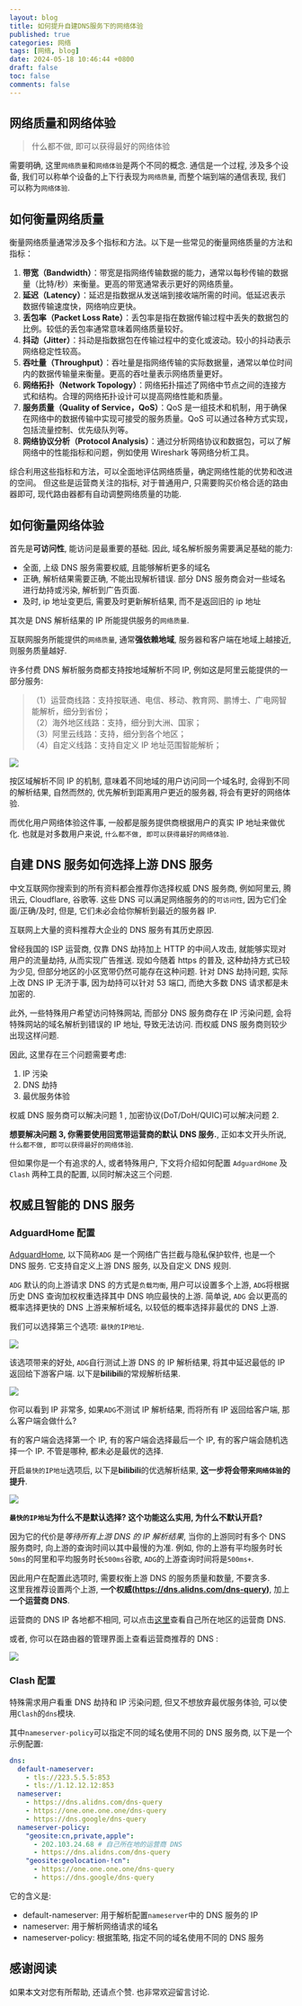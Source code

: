 ```yaml
---
layout: blog
title: 如何提升自建DNS服务下的网络体验
published: true
categories: 网络
tags: [网络, blog]
date: 2024-05-18 10:46:44 +0800
draft: false
toc: false
comments: false
---
```


## 网络质量和网络体验

> 什么都不做, 即可以获得最好的网络体验

需要明确, 这里`网络质量`和`网络体验`是两个不同的概念. 通信是一个过程, 涉及多个设备, 我们可以称单个设备的上下行表现为`网络质量`, 而整个端到端的通信表现, 我们可以称为`网络体验`.

## 如何衡量网络质量

衡量网络质量通常涉及多个指标和方法。以下是一些常见的衡量网络质量的方法和指标：

1. **带宽（Bandwidth）**：带宽是指网络传输数据的能力，通常以每秒传输的数据量（比特/秒）来衡量。更高的带宽通常表示更好的网络质量。
2. **延迟（Latency）**：延迟是指数据从发送端到接收端所需的时间。低延迟表示数据传输速度快，网络响应更快。
3. **丢包率（Packet Loss Rate）**：丢包率是指在数据传输过程中丢失的数据包的比例。较低的丢包率通常意味着网络质量较好。
4. **抖动（Jitter）**：抖动是指数据包在传输过程中的变化或波动。较小的抖动表示网络稳定性较高。
5. **吞吐量（Throughput）**：吞吐量是指网络传输的实际数据量，通常以单位时间内的数据传输量来衡量。更高的吞吐量表示网络质量更好。
6. **网络拓扑（Network Topology）**：网络拓扑描述了网络中节点之间的连接方式和结构。合理的网络拓扑设计可以提高网络性能和质量。
7. **服务质量（Quality of Service，QoS）**：QoS 是一组技术和机制，用于确保在网络中的数据传输中实现可接受的服务质量。QoS 可以通过各种方式实现，包括流量控制、优先级队列等。
8. **网络协议分析（Protocol Analysis）**：通过分析网络协议和数据包，可以了解网络中的性能指标和问题，例如使用 Wireshark 等网络分析工具。

综合利用这些指标和方法，可以全面地评估网络质量，确定网络性能的优势和改进的空间。 但这些是运营商关注的指标, 对于普通用户, 只需要购买价格合适的路由器即可, 现代路由器都有自动调整网络质量的功能.

## 如何衡量网络体验

首先是**可访问性**, 能访问是最重要的基础. 因此, 域名解析服务需要满足基础的能力:

- 全面, 上级 DNS 服务需要权威, 且能够解析更多的域名
- 正确, 解析结果需要正确, 不能出现解析错误. 部分 DNS 服务商会对一些域名进行劫持或污染, 解析到广告页面.
- 及时, ip 地址变更后, 需要及时更新解析结果, 而不是返回旧的 ip 地址

其次是 DNS 解析结果的 IP 所能提供服务的`网络质量`.

互联网服务所能提供的`网络质量`, 通常**强依赖地域**, 服务器和客户端在地域上越接近, 则服务质量越好.

许多付费 DNS 解析服务商都支持按地域解析不同 IP, 例如这是阿里云能提供的一部分服务:

> （1）运营商线路：支持按联通、电信、移动、教育网、鹏博士、广电网智能解析，细分到省份；  
> （2）海外地区线路：支持，细分到大洲、国家；  
> （3）阿里云线路：支持，细分到各个地区；  
> （4）自定义线路：支持自定义 IP 地址范围智能解析；

![](https://jqknono-image.oss-cn-hangzhou.aliyuncs.com/blog/20240518153221.png)

按区域解析不同 IP 的机制, 意味着不同地域的用户访问同一个域名时, 会得到不同的解析结果, 自然而然的, 优先解析到距离用户更近的服务器, 将会有更好的网络体验.

而优化用户网络体验这件事, 一般都是服务提供商根据用户的真实 IP 地址来做优化. 也就是对多数用户来说, `什么都不做, 即可以获得最好的网络体验`.

## 自建 DNS 服务如何选择上游 DNS 服务

中文互联网你搜索到的所有资料都会推荐你选择权威 DNS 服务商, 例如阿里云, 腾讯云, Cloudflare, 谷歌等. 这些 DNS 可以满足网络服务的的`可访问性`, 因为它们全面/正确/及时, 但是, 它们未必会给你解析到最近的服务器 IP.

互联网上大量的资料推荐大企业的 DNS 服务有其历史原因.

曾经我国的 ISP 运营商, 仅靠 DNS 劫持加上 HTTP 的中间人攻击, 就能够实现对用户的流量劫持, 从而实现广告推送. 现如今随着 https 的普及, 这种劫持方式已较为少见, 但部分地区的小区宽带仍然可能存在这种问题. 针对 DNS 劫持问题, 实际上改 DNS IP 无济于事, 因为劫持可以针对 53 端口, 而绝大多数 DNS 请求都是未加密的.

此外, 一些特殊用户希望访问特殊网站, 而部分 DNS 服务商存在 IP 污染问题, 会将特殊网站的域名解析到错误的 IP 地址, 导致无法访问. 而权威 DNS 服务商则较少出现这样问题.

因此, 这里存在三个问题需要考虑:

1. IP 污染
1. DNS 劫持
1. 最优服务体验

权威 DNS 服务商可以解决问题 1 , 加密协议(DoT/DoH/QUIC)可以解决问题 2.

**想要解决问题 3, 你需要使用回宽带运营商的默认 DNS 服务.**, 正如本文开头所说, `什么都不做, 即可以获得最好的网络体验`.

但如果你是一个有追求的人, 或者特殊用户, 下文将介绍如何配置 `AdguardHome` 及 `Clash` 两种工具的配置, 以同时解决这三个问题.

## 权威且智能的 DNS 服务

### AdguardHome 配置

[AdguardHome](https://github.com/AdguardTeam/AdGuardHome), 以下简称`ADG` 是一个网络广告拦截与隐私保护软件, 也是一个 DNS 服务. 它支持自定义上游 DNS 服务, 以及自定义 DNS 规则.

`ADG` 默认的向上游请求 DNS 的方式是`负载均衡`, 用户可以设置多个上游, `ADG`将根据历史 DNS 查询加权权重选择其中 DNS 响应最快的上游. 简单说, `ADG` 会以更高的概率选择更快的 DNS 上游来解析域名, 以较低的概率选择非最优的 DNS 上游.

我们可以选择第三个选项: `最快的IP地址`.

![](https://jqknono-image.oss-cn-hangzhou.aliyuncs.com/blog/20240518214956.png)

该选项带来的好处, `ADG`自行测试上游 DNS 的 IP 解析结果, 将其中延迟最低的 IP 返回给下游客户端. 以下是**bilibili**的常规解析结果.

![](https://jqknono-image.oss-cn-hangzhou.aliyuncs.com/blog/20240518215036.png)

你可以看到 IP 非常多, 如果`ADG`不测试 IP 解析结果, 而将所有 IP 返回给客户端, 那么客户端会做什么?

有的客户端会选择第一个 IP, 有的客户端会选择最后一个 IP, 有的客户端会随机选择一个 IP. 不管是哪种, 都未必是最优的选择.

开启`最快的IP地址`选项后, 以下是**bilibili**的优选解析结果, **这一步将会带来`网络体验`的提升**.

![](https://jqknono-image.oss-cn-hangzhou.aliyuncs.com/blog/20240518215112.png)

**`最快的IP地址`为什么不是默认选择? 这个功能这么实用, 为什么不默认开启?**

因为它的代价是*等待所有上游 DNS 的 IP 解析结果*, 当你的上游同时有多个 DNS 服务商时, 向上游的查询时间以其中最慢的为准. 例如, 你的上游有平均服务时长`50ms`的阿里和平均服务时长`500ms`谷歌, `ADG`的上游查询时间将是`500ms+`.

因此用户在配置此选项时, 需要权衡上游 DNS 的服务质量和数量, 不要贪多.  
这里我推荐设置两个上游, **一个权威(https://dns.alidns.com/dns-query)**, 加上**一个运营商 DNS**.

运营商的 DNS IP 各地都不相同, 可以点击[这里](https://ipw.cn/doc/else/dns.html)查看自己所在地区的运营商 DNS.

或者, 你可以在路由器的管理界面上查看运营商推荐的 DNS :

![](https://jqknono-image.oss-cn-hangzhou.aliyuncs.com/blog/20240518225645.png)

### Clash 配置

特殊需求用户看重 DNS 劫持和 IP 污染问题, 但又不想放弃最优服务体验, 可以使用`Clash`的`dns`模块.

其中`nameserver-policy`可以指定不同的域名使用不同的 DNS 服务商, 以下是一个示例配置:

```yaml
dns:
  default-nameserver:
    - tls://223.5.5.5:853
    - tls://1.12.12.12:853
  nameserver:
    - https://dns.alidns.com/dns-query
    - https://one.one.one.one/dns-query
    - https://dns.google/dns-query
  nameserver-policy:
    "geosite:cn,private,apple":
      - 202.103.24.68 # 自己所在地的运营商 DNS
      - https://dns.alidns.com/dns-query
    "geosite:geolocation-!cn":
      - https://one.one.one.one/dns-query
      - https://dns.google/dns-query
```

它的含义是:

- default-nameserver: 用于解析配置`nameserver`中的 DNS 服务的 IP
- nameserver: 用于解析网络请求的域名
- nameserver-policy: 根据策略, 指定不同的域名使用不同的 DNS 服务

## 感谢阅读

如果本文对您有所帮助, 还请点个赞. 也非常欢迎留言讨论.
